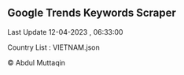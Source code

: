 

## Google Trends Keywords Scraper 
 
Last Update 12-04-2023 , 06:33:00

Country List :
VIETNAM.json



© Abdul Muttaqin 
